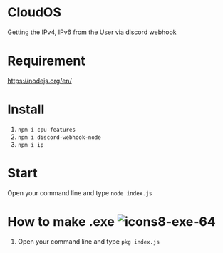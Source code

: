 # CloudOS
Getting the IPv4, IPv6 from the User via discord webhook

# Requirement
https://nodejs.org/en/

# Install
1. `npm i cpu-features`
2. `npm i discord-webhook-node`
3. `npm i ip`

# Start
Open your command line and type `node index.js`

# How to make .exe ![icons8-exe-64](https://user-images.githubusercontent.com/77588421/206797887-f937e027-76af-4344-8d50-5e35966bb0e6.png)

1. Open your command line and type `pkg index.js`
